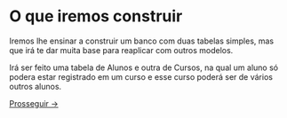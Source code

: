 # O que iremos construir

Iremos lhe ensinar a construir um banco com duas tabelas simples, mas que irá te dar muita base para reaplicar com outros modelos.

Irá ser feito uma tabela de Alunos e outra de Cursos, na qual um aluno só podera estar registrado em um curso e esse curso poderá ser de vários outros alunos.

<a href="../03-Projeto/01-IniciandoProjeto.md">Prosseguir -></a>